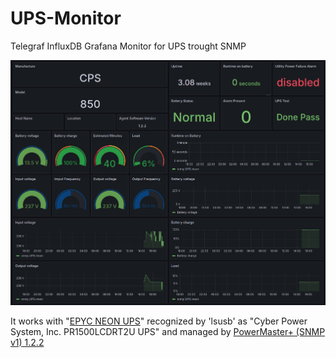 # UPS-Monitor
Telegraf InfluxDB Grafana Monitor for UPS trought SNMP

![Grafana Dashboard](grafana/Screenshot.png)

It works with "[EPYC NEON UPS](https://www.justepyc.com/it/ups/1-48-epyc-neon-ups.html#/potenza-650_va)" recognized by 'lsusb' as "Cyber Power System, Inc. PR1500LCDRT2U UPS" and managed by [PowerMaster+ (SNMP v1) 1.2.2](https://www.powermonitor.software/#PowerMasterPlusSoftware) 

